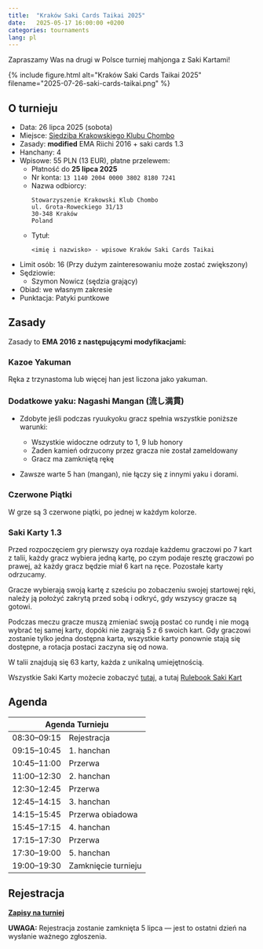 ```yaml
---
title:  "Kraków Saki Cards Taikai 2025"
date:   2025-05-17 16:00:00 +0200
categories: tournaments
lang: pl
---
```


Zapraszamy Was na drugi w Polsce turniej mahjonga z Saki Kartami!

{% include figure.html alt="Kraków Saki Cards Taikai 2025" filename="2025-07-26-saki-cards-taikai.png" %}

## O turnieju

* Data: 26 lipca 2025 (sobota)
* Miejsce: [Siedziba Krakowskiego Klubu Chombo](https://maps.app.goo.gl/g6bFtG5Zi9b4SSH37)
* Zasady: **modified** EMA Riichi 2016 + saki cards 1.3
* Hanchany: 4
* Wpisowe: 55 PLN (13 EUR), płatne przelewem:
    - Płatność do **25 lipca 2025**
    - Nr konta: `13 1140 2004 0000 3802 8180 7241`
    - Nazwa odbiorcy:
      ```
      Stowarzyszenie Krakowski Klub Chombo
      ul. Grota-Roweckiego 31/13
      30-348 Kraków
      Poland
      ```
    - Tytuł:
      ```
      <imię i nazwisko> - wpisowe Kraków Saki Cards Taikai
      ```
* Limit osób: 16 (Przy dużym zainteresowaniu może zostać zwiększony)
* Sędziowie:
  - Szymon Nowicz (sędzia grający)
* Obiad: we własnym zakresie
* Punktacja: Patyki puntkowe

## Zasady

Zasady to **EMA 2016 z następującymi modyfikacjami:**

### Kazoe Yakuman

Ręka z trzynastoma lub więcej han jest liczona jako yakuman.

### Dodatkowe yaku: Nagashi Mangan (流し満貫)

* Zdobyte jeśli podczas ryuukyoku gracz spełnia wszystkie poniższe warunki:
  * Wszystkie widoczne odrzuty to 1, 9 lub honory
  * Żaden kamień odrzucony przez gracza nie został zameldowany
  * Gracz ma zamkniętą rękę

* Zawsze warte 5 han (mangan), nie łączy się z innymi yaku i dorami.

### Czerwone Piątki
W grze są 3 czerwone piątki, po jednej w każdym kolorze.

### Saki Karty 1.3

Przed rozpoczęciem gry pierwszy oya rozdaje każdemu graczowi po 7 kart z talii,
każdy gracz wybiera jedną kartę, po czym podaje resztę graczowi po prawej, aż każdy gracz będzie miał 6 kart na ręce. Pozostałe karty odrzucamy.

Gracze wybierają swoją kartę z sześciu po zobaczeniu swojej startowej ręki,
należy ją położyć zakrytą przed sobą i odkryć, gdy wszyscy gracze są gotowi.

Podczas meczu gracze muszą zmieniać swoją postać co rundę i nie mogą wybrać tej samej karty, dopóki nie zagrają 5 z 6 swoich kart. Gdy graczowi zostanie tylko jedna dostępna karta, wszystkie karty ponownie stają się dostępne, a rotacja postaci zaczyna się od nowa.

W talii znajdują się 63 karty, każda z unikalną umiejętnością.

Wszystkie Saki Karty możecie zobaczyć [tutaj](https://t.co/cV5TU1qJVW), a tutaj [Rulebook Saki Kart](https://docs.google.com/document/d/1y4Os-PJJQ5vMuc9hFbck_IcXItHmCHTjMlRNbHJu0gw/edit?usp=sharing)

## Agenda

<table class="tournament-agenda">
  <thead>
    <tr><th colspan="2">Agenda Turnieju</th></tr>
  </thead>
  <tbody>
    <tr>
      <td>08:30–09:15</td>
      <td>Rejestracja</td>
    </tr>
    <tr>
      <td>09:15–10:45</td>
      <td>1. hanchan</td>
    </tr>
    <tr>
      <td>10:45–11:00</td>
      <td>Przerwa</td>
    </tr>
    <tr>
      <td>11:00–12:30</td>
      <td>2. hanchan</td>
    </tr>
    <tr>
      <td>12:30–12:45</td>
      <td>Przerwa</td>
    </tr>
    <tr>
      <td>12:45–14:15</td>
      <td>3. hanchan</td>
    </tr>
    <tr>
      <td>14:15–15:45</td>
      <td>Przerwa obiadowa</td>
    </tr>
    <tr>
      <td>15:45–17:15</td>
      <td>4. hanchan</td>
    </tr>
    <tr>
      <td>17:15–17:30</td>
      <td>Przerwa</td>
    </tr>
    <tr>
      <td>17:30–19:00</td>
      <td>5. hanchan</td>
    </tr>
    <tr>
      <td>19:00–19:30</td>
      <td>Zamknięcie turnieju</td>
    </tr>
  </tbody>
</table>


## Rejestracja


**[Zapisy na turniej](https://forms.gle/iW9FoEAnQ1fFFN5WA)**

**UWAGA:** Rejestracja zostanie zamknięta 5 lipca &mdash; jest to ostatni dzień na wysłanie ważnego zgłoszenia.

<!--
## Gracze

<div class="biggus-tablus" markdown="block">

|   Nr | Imię i nazwisko | Pseudonim | Kraj | Wpisowe |
| ---: | :-------------- | :-------- | :--- | :-----: |


</div>
-->
